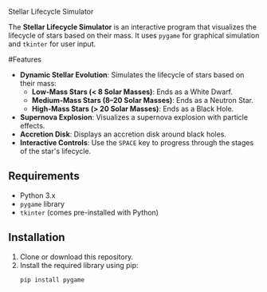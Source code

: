 Stellar Lifecycle Simulator

The **Stellar Lifecycle Simulator** is an interactive program that visualizes the lifecycle of stars based on their mass. It uses `pygame` for graphical simulation and `tkinter` for user input.

#Features

- **Dynamic Stellar Evolution**: Simulates the lifecycle of stars based on their mass:
  - **Low-Mass Stars (< 8 Solar Masses)**: Ends as a White Dwarf.
  - **Medium-Mass Stars (8–20 Solar Masses)**: Ends as a Neutron Star.
  - **High-Mass Stars (> 20 Solar Masses)**: Ends as a Black Hole.
- **Supernova Explosion**: Visualizes a supernova explosion with particle effects.
- **Accretion Disk**: Displays an accretion disk around black holes.
- **Interactive Controls**: Use the `SPACE` key to progress through the stages of the star's lifecycle.

## Requirements

- Python 3.x
- `pygame` library
- `tkinter` (comes pre-installed with Python)

## Installation

1. Clone or download this repository.
2. Install the required library using pip:
   ```bash
   pip install pygame
